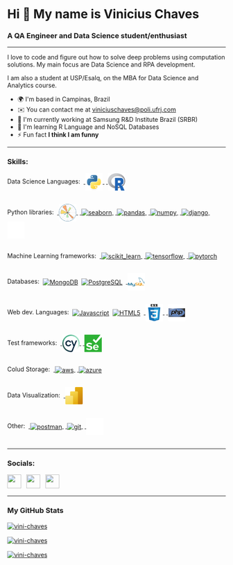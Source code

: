 <h1 align="left">Hi 👋 My name is Vinicius Chaves</h1>
<h3 align="left">A QA Engineer and Data Science student/enthusiast</h3>
<hr>

I love to code and figure out how to solve deep problems using computation solutions. My main focus are Data Science and RPA development.

I am also a student at USP/Esalq, on the MBA for Data Science and Analytics course.

* 🌍  I'm based in Campinas, Brazil
* ✉️  You can contact me at [viniciuschaves@poli.ufrj.com](mailto:viniciuschaves@poli.ufrj.com)
* 🚀  I'm currently working at Samsung R&D Institute Brazil (SRBR)
* 🧠  I'm learning R Language and NoSQL Databases
* ⚡  Fun fact **I think I am funny**

-----------------------------
<h3 align="left">Skills:</h3>

<p align="left">
Data Science Languages:
&nbsp;<a href="https://www.python.org/" target="_blank" rel="noreferrer"> <img src="https://raw.githubusercontent.com/devicons/devicon/master/icons/python/python-original.svg" alt="python" width="40" height="40" align="center"/> </a> 
&nbsp;<a href="https://www.r-project.org/" target="_blank" rel="noreferrer"> <img src="https://github.com/vini-chaves/logos/blob/main/r-lang.svg" alt="R" width="40" height="40" align="center"/> </a> <br><br>
  
Python libraries:
&nbsp;<a href="https://matplotlib.org/" target="_blank" rel="noreferrer"> <img src="https://github.com/vini-chaves/logos/blob/main/matplotlib-icon.svg" alt="matplotlib" width="40" height="40" align="center"/> </a> 
&nbsp;<a href="https://seaborn.pydata.org/" target="_blank" rel="noreferrer"> <img src="https://seaborn.pydata.org/_images/logo-mark-lightbg.svg" alt="seaborn" width="40" height="40" align="center"/> </a> 
&nbsp;<a href="https://pandas.pydata.org/" target="_blank" rel="noreferrer"> <img src="https://pandas.pydata.org/static/img/pandas_white.svg" alt="pandas" width="40" height="40" align="center"/> </a>
&nbsp;<a href="https://numpy.org/" target="_blank" rel="noreferrer"> <img src="https://numpy.org/images/logo.svg" alt="numpy" width="40" height="40" align="center"/> </a>
&nbsp;<a href="https://www.djangoproject.com/" target="_blank" rel="noreferrer"> <img src="https://cdn.worldvectorlogo.com/logos/django.svg" alt="django" width="40" height="40" align="center"/> </a> 
&nbsp;<a href="https://flask.palletsprojects.com/" target="_blank" rel="noreferrer"> <img src="https://github.com/vini-chaves/logos/blob/main/flask.svg" alt="flask" width="40" height="40" align="center"/> </a> <br><br>

Machine Learning frameworks:
&nbsp;<a href="https://scikit-learn.org/" target="_blank" rel="noreferrer"> <img src="https://upload.wikimedia.org/wikipedia/commons/0/05/Scikit_learn_logo_small.svg" alt="scikit_learn" width="40" height="40" align="center"/> </a>
&nbsp;<a href="https://www.tensorflow.org" target="_blank" rel="noreferrer"> <img src="https://www.vectorlogo.zone/logos/tensorflow/tensorflow-icon.svg" alt="tensorflow" width="40" height="40" align="center"/> </a>
&nbsp;<a href="https://pytorch.org/" target="_blank" rel="noreferrer"> <img src="https://www.vectorlogo.zone/logos/pytorch/pytorch-icon.svg" alt="pytorch" width="40" height="40" align="center"/> </a> <br><br>

  
Databases:
&nbsp;<a href="https://www.mongodb.com/" target="_blank" rel="noreferrer"><img src="https://raw.githubusercontent.com/danielcranney/readme-generator/main/public/icons/skills/mongodb-colored.svg" width="36" height="36" alt="MongoDB" align="center"/></a>
&nbsp;<a href="https://www.postgresql.org/" target="_blank" rel="noreferrer"><img src="https://raw.githubusercontent.com/danielcranney/readme-generator/main/public/icons/skills/postgresql-colored.svg" width="36" height="36" alt="PostgreSQL" align="center"/></a>
&nbsp;<a href="https://www.mysql.com/" target="_blank" rel="noreferrer"> <img src="https://raw.githubusercontent.com/devicons/devicon/master/icons/mysql/mysql-original-wordmark.svg" alt="mysql" width="40" height="40" align="center"/> </a><br><br>
  
Web dev. Languages:
&nbsp;<a href="https://developer.mozilla.org/en-US/docs/Web/JavaScript" target="_blank" rel="noreferrer"><img src="https://raw.githubusercontent.com/danielcranney/readme-generator/main/public/icons/skills/javascript-colored.svg" width="36" height="36" alt="Javascript" align="center"/></a>
&nbsp;<a href="https://developer.mozilla.org/en-US/docs/Glossary/HTML5" target="_blank" rel="noreferrer"><img src="https://raw.githubusercontent.com/danielcranney/readme-generator/main/public/icons/skills/html5-colored.svg" width="36" height="36" alt="HTML5" align="center"/></a> 
&nbsp;<a href="https://www.w3schools.com/css/" target="_blank" rel="noreferrer"> <img src="https://raw.githubusercontent.com/devicons/devicon/master/icons/css3/css3-original-wordmark.svg" alt="CSS3" width="40" height="40" align="center"/> </a> 
&nbsp;<a href="https://www.php.net" target="_blank" rel="noreferrer"> <img src="https://raw.githubusercontent.com/devicons/devicon/master/icons/php/php-original.svg" alt="php" width="40" height="40" align="center"/> </a> <br><br>
  
Test frameworks:
&nbsp;<a href="https://www.cypress.io" target="_blank" rel="noreferrer"> <img src="https://github.com/vini-chaves/logos/blob/main/cypress-icon.svg" alt="cypress" width="40" height="40" align="center"/> </a> 
&nbsp;<a href="https://www.selenium.dev" target="_blank" rel="noreferrer"> <img src="https://github.com/vini-chaves/logos/blob/main/selenium.svg" alt="selenium" width="40" height="40" align="center"/> </a> <br><br>
  
Colud Storage:
&nbsp;<a href="https://aws.amazon.com" target="_blank" rel="noreferrer"> <img src="https://a0.awsstatic.com/libra-css/images/logos/aws_smile-header-desktop-en-white_59x35@2x.png" alt="aws" width="59" height="35" align="center"/> </a> 
&nbsp;<a href="https://azure.microsoft.com/en-us/" target="_blank" rel="noreferrer"> <img src="https://www.vectorlogo.zone/logos/microsoft_azure/microsoft_azure-icon.svg" alt="azure" width="40" height="40" align="center"/> </a><br><br>
  
Data Visualization:
&nbsp;<a href="https://powerbi.microsoft.com/pt-br/" target="_blank" rel="noreferrer"> <img src="https://github.com/vini-chaves/logos/blob/main/microsoft-power-bi.svg" alt="PowerBI" width="40" height="40" align="center"/> </a><br><br>

Other:
&nbsp;<a href="https://postman.com" target="_blank" rel="noreferrer"> <img src="https://www.vectorlogo.zone/logos/getpostman/getpostman-icon.svg" alt="postman" width="40" height="40" align="center"/> </a>
&nbsp;<a href="https://git-scm.com/" target="_blank" rel="noreferrer"> <img src="https://www.vectorlogo.zone/logos/git-scm/git-scm-icon.svg" alt="git" width="40" height="40" align="center"/> </a>
&nbsp;<a href="https://www.sumologic.com/" target="_blank" rel="noreferrer"> <img src="https://github.com/vini-chaves/logos/blob/main/sumologic.svg" alt="sumologic" width="40" height="40" align="center"/> </a><br><br>
</p>

-----------------------------
### Socials:

<p align="left"> 
<a href="https://discord.com/users/661437172699889684" target="_blank" rel="noreferrer"><img src="https://raw.githubusercontent.com/danielcranney/readme-generator/main/public/icons/socials/discord.svg" width="32" height="32" /></a>
&nbsp;&nbsp;<a href="https://www.github.com/vini-chaves" target="_blank" rel="noreferrer"><img src="https://raw.githubusercontent.com/danielcranney/readme-generator/main/public/icons/socials/github-dark.svg" width="32" height="32" /></a>
&nbsp;&nbsp;<a href="https://www.linkedin.com/in/vinicius-chaves-81062a6a/" target="_blank" rel="noreferrer"><img src="https://raw.githubusercontent.com/danielcranney/readme-generator/main/public/icons/socials/linkedin.svg" width="32" height="32" /></a>
</p>

-----------------------------
### My GitHub Stats

<a href="https://www.github.com/vini-chaves"  align="left"><img align="center" src="https://github-readme-stats.vercel.app/api?username=vini-chaves&layout=compact&title_color=3382ed&text_color=ffffff&icon_color=3382ed&bg_color=171717&hide_border=true&show_icons=true&locale=en" alt="vini-chaves" /></a><br>

<a href="https://www.github.com/vini-chaves"  align="left"><img align="center" src="https://github-readme-streak-stats.herokuapp.com/?user=vini-chaves&stroke=ffffff&background=171717&ring=3382ed&fire=3382ed&currStreakNum=ffffff&currStreakLabel=3382ed&sideNums=ffffff&sideLabels=ffffff&dates=ffffff&hide_border=true" alt="vini-chaves"/></a><br>

<a href="https://www.github.com/vini-chaves"  align="left"><img align="center" src="https://github-readme-stats.vercel.app/api/top-langs/?username=vini-chaves&layout=compact&title_color=3382ed&text_color=ffffff&icon_color=3382ed&bg_color=171717&hide_border=true&show_icons=true&locale=en&layout=compact" alt="vini-chaves" /></a><br>

